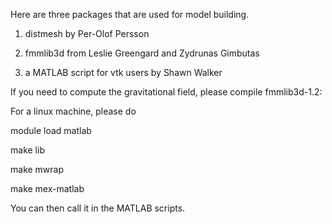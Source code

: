Here are three packages that are used for model building.

1. distmesh by Per-Olof Persson

2. fmmlib3d from Leslie Greengard and Zydrunas Gimbutas

3. a MATLAB script for vtk users by Shawn Walker


If you need to compute the gravitational field, please compile 
fmmlib3d-1.2: 

For a linux machine, please do

module load matlab

make lib

make mwrap

make mex-matlab 

You can then call it in the MATLAB scripts. 
